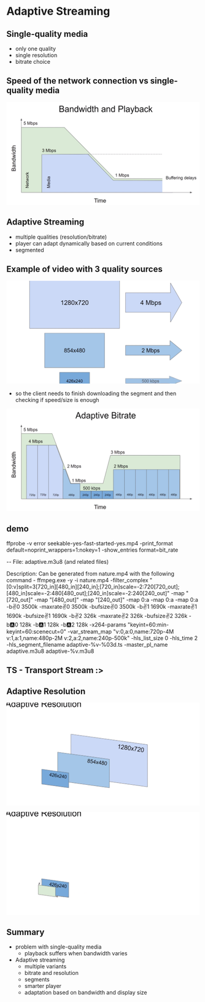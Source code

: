 # Adaptive Streaming

## Single-quality media
- only one quality
- single resolution
- bitrate choice


## Speed of the network connection vs single-quality media
![Alt text](image-8.png)

## Adaptive Streaming
- multiple qualities (resolution/bitrate)
- player can adapt dynamically based on current conditions
- segmented

## Example of video with 3 quality sources
![Alt text](image-9.png)

- so the client needs to finish downloading the segment and then checking if speed/size is enough

![Alt text](image-10.png)



## demo
ffprobe -v error seekable-yes-fast-started-yes.mp4 -print_format default=noprint_wrappers=1:nokey=1 -show_entries format=bit_rate

--
File: adaptive.m3u8 (and related files)

Description: Can be generated from nature.mp4 with the following command -
ffmpeg.exe -y -i nature.mp4 -filter_complex "[0:v]split=3[720_in][480_in][240_in];[720_in]scale=-2:720[720_out];[480_in]scale=-2:480[480_out];[240_in]scale=-2:240[240_out]" -map "[720_out]" -map "[480_out]" -map "[240_out]" -map 0:a -map 0:a -map 0:a -b:v:0 3500k -maxrate:v:0 3500k -bufsize:v:0 3500k -b:v:1 1690k -maxrate:v:1 1690k -bufsize:v:1 1690k -b:v:2 326k -maxrate:v:2 326k -bufsize:v:2 326k -b:a:0 128k  -b:a:1 128k  -b:a:2 128k -x264-params "keyint=60:min-keyint=60:scenecut=0"  -var_stream_map "v:0,a:0,name:720p-4M v:1,a:1,name:480p-2M v:2,a:2,name:240p-500k" -hls_list_size 0 -hls_time 2 -hls_segment_filename adaptive-%v-%03d.ts -master_pl_name adaptive.m3u8 adaptive-%v.m3u8



## TS - Transport Stream :>


## Adaptive Resolution
![Alt text](image-11.png)

![Alt text](image-12.png)


## Summary
- problem with single-quality media
  - playback suffers when bandwidth varies
- Adaptive streaming
  - multiple variants
  - bitrate and resolution
  - segments
  - smarter player
  - adaptation based on bandwidth and display size
